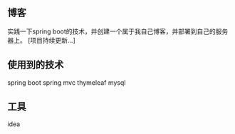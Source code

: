 ## 博客
实践一下spring boot的技术，并创建一个属于我自己博客，并部署到自己的服务器上。
[项目持续更新...]

## 使用到的技术
spring boot
spring mvc
thymeleaf
mysql

## 工具
idea
